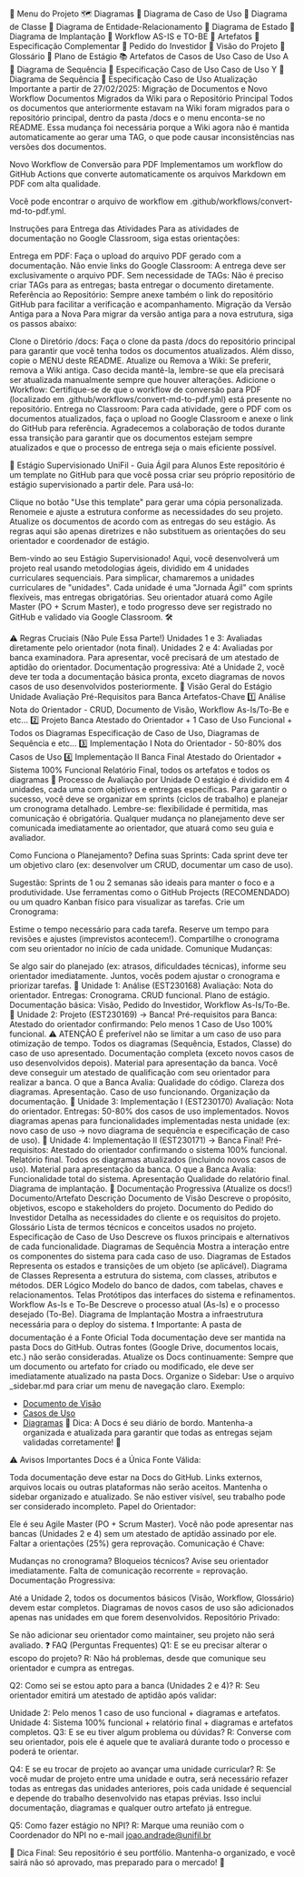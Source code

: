 📌 Menu do Projeto
🗺 Diagramas
🔹 Diagrama de Caso de Uso
🔹 Diagrama de Classe
🔹 Diagrama de Entidade-Relacionamento
🔹 Diagrama de Estado
🔹 Diagrama de Implantação
🔹 Workflow AS-IS e TO-BE
📄 Artefatos
📄 Especificação Complementar
📄 Pedido do Investidor
📄 Visão do Projeto
📄 Glossário
📄 Plano de Estágio
📚 Artefatos de Casos de Uso
Caso de Uso A
🔹 Diagrama de Sequência
📄 Especificação Caso de Uso
Caso de Uso Y
🔹 Diagrama de Sequência
📄 Especificação Caso de Uso
Atualização Importante a partir de 27/02/2025: Migração de Documentos e Novo Workflow
Documentos Migrados da Wiki para o Repositório Principal
Todos os documentos que anteriormente estavam na Wiki foram migrados para o repositório principal, dentro da pasta /docs e o menu enconta-se no README. Essa mudança foi necessária porque a Wiki agora não é mantida automaticamente ao gerar uma TAG, o que pode causar inconsistências nas versões dos documentos.

Novo Workflow de Conversão para PDF
Implementamos um workflow do GitHub Actions que converte automaticamente os arquivos Markdown em PDF com alta qualidade.

Você pode encontrar o arquivo de workflow em .github/workflows/convert-md-to-pdf.yml.

Instruções para Entrega das Atividades
Para as atividades de documentação no Google Classroom, siga estas orientações:

Entrega em PDF: Faça o upload do arquivo PDF gerado com a documentação.
Não envie links do Google Classroom: A entrega deve ser exclusivamente o arquivo PDF.
Sem necessidade de TAGs: Não é preciso criar TAGs para as entregas; basta entregar o documento diretamente.
Referência ao Repositório: Sempre anexe também o link do repositório GitHub para facilitar a verificação e acompanhamento.
Migração da Versão Antiga para a Nova
Para migrar da versão antiga para a nova estrutura, siga os passos abaixo:

Clone o Diretório /docs: Faça o clone da pasta /docs do repositório principal para garantir que você tenha todos os documentos atualizados. Além disso, copie o MENU deste README.
Atualize ou Remova a Wiki: Se preferir, remova a Wiki antiga. Caso decida mantê-la, lembre-se que ela precisará ser atualizada manualmente sempre que houver alterações.
Adicione o Workflow: Certifique-se de que o workflow de conversão para PDF (localizado em .github/workflows/convert-md-to-pdf.yml) está presente no repositório.
Entrega no Classroom: Para cada atividade, gere o PDF com os documentos atualizados, faça o upload no Google Classroom e anexe o link do GitHub para referência.
Agradecemos a colaboração de todos durante essa transição para garantir que os documentos estejam sempre atualizados e que o processo de entrega seja o mais eficiente possível.

🚀 Estágio Supervisionado UniFil - Guia Ágil para Alunos
Este repositório é um template no GitHub para que você possa criar seu próprio repositório de estágio supervisionado a partir dele. Para usá-lo:

Clique no botão "Use this template" para gerar uma cópia personalizada.
Renomeie e ajuste a estrutura conforme as necessidades do seu projeto.
Atualize os documentos de acordo com as entregas do seu estágio.
As regras aqui são apenas diretrizes e não substituem as orientações do seu orientador e coordenador de estágio.

Bem-vindo ao seu Estágio Supervisionado!
Aqui, você desenvolverá um projeto real usando metodologias ágeis, dividido em 4 unidades curriculares sequenciais. Para simplicar, chamaremos a unidades curriculares de "unidades". Cada unidade é uma "Jornada Ágil" com sprints flexíveis, mas entregas obrigatórias. Seu orientador atuará como Agile Master (PO + Scrum Master), e todo progresso deve ser registrado no GitHub e validado via Google Classroom. 🛠️

⚠️ Regras Cruciais (Não Pule Essa Parte!)
Unidades 1 e 3: Avaliadas diretamente pelo orientador (nota final).
Unidades 2 e 4: Avaliadas por banca examinadora. Para apresentar, você precisará de um atestado de aptidão do orientador.
Documentação progressiva: Até a Unidade 2, você deve ter toda a documentação básica pronta, exceto diagramas de novos casos de uso desenvolvidos posteriormente.
📌 Visão Geral do Estágio
Unidade	Avaliação	Pré-Requisitos para Banca	Artefatos-Chave
1️⃣ Análise	Nota do Orientador	-	CRUD, Documento de Visão, Workflow As-Is/To-Be e etc...
2️⃣ Projeto	Banca	Atestado do Orientador + 1 Caso de Uso Funcional + Todos os Diagramas	Especificação de Caso de Uso, Diagramas de Sequência e etc...
3️⃣ Implementação I	Nota do Orientador	-	50-80% dos Casos de Uso
4️⃣ Implementação II	Banca Final	Atestado do Orientador + Sistema 100% Funcional	Relatório Final, todos os artefatos e todos os diagramas
🧩 Processo de Avaliação por Unidade
O estágio é dividido em 4 unidades, cada uma com objetivos e entregas específicas. Para garantir o sucesso, você deve se organizar em sprints (ciclos de trabalho) e planejar um cronograma detalhado. Lembre-se: flexibilidade é permitida, mas comunicação é obrigatória. Qualquer mudança no planejamento deve ser comunicada imediatamente ao orientador, que atuará como seu guia e avaliador.

Como Funciona o Planejamento?
Defina suas Sprints:
Cada sprint deve ter um objetivo claro (ex: desenvolver um CRUD, documentar um caso de uso).

Sugestão: Sprints de 1 ou 2 semanas são ideais para manter o foco e a produtividade.
Use ferramentas como o GitHub Projects (RECOMENDADO) ou um quadro Kanban físico para visualizar as tarefas.
Crie um Cronograma:

Estime o tempo necessário para cada tarefa.
Reserve um tempo para revisões e ajustes (imprevistos acontecem!).
Compartilhe o cronograma com seu orientador no início de cada unidade.
Comunique Mudanças:

Se algo sair do planejado (ex: atrasos, dificuldades técnicas), informe seu orientador imediatamente.
Juntos, vocês podem ajustar o cronograma e priorizar tarefas.
🎯 Unidade 1: Análise (EST230168)
Avaliação: Nota do orientador.
Entregas:
Cronograma.
CRUD funcional.
Plano de estágio.
Documentação básica: Visão, Pedido do Investidor, Workflow As-Is/To-Be.
🎯 Unidade 2: Projeto (EST230169) → Banca!
Pré-requisitos para Banca:
Atestado do orientador confirmando:
Pelo menos 1 Caso de Uso 100% funcional. ⚠️ ATENÇÃO É preferível não se limitar a um caso de uso para otimização de tempo.
Todos os diagramas (Sequência, Estados, Classe) do caso de uso apresentado.
Documentação completa (exceto novos casos de uso desenvolvidos depois).
Material para apresentação da banca.
Você deve conseguir um atestado de qualificação com seu orientador para realizar a banca.
O que a Banca Avalia:
Qualidade do código.
Clareza dos diagramas.
Apresentação.
Caso de uso funcionando.
Organização da documentação.
🎯 Unidade 3: Implementação I (EST230170)
Avaliação: Nota do orientador.
Entregas:
50-80% dos casos de uso implementados.
Novos diagramas apenas para funcionalidades implementadas nesta unidade (ex: novo caso de uso → novo diagrama de sequência e especificação de caso de uso).
🎯 Unidade 4: Implementação II (EST230171) → Banca Final!
Pré-requisitos:
Atestado do orientador confirmando o sistema 100% funcional.
Relatório final.
Todos os diagramas atualizados (incluindo novos casos de uso).
Material para apresentação da banca.
O que a Banca Avalia:
Funcionalidade total do sistema.
Apresentação
Qualidade do relatório final.
Diagrama de implantação.
📄 Documentação Progressiva (Atualize os docs!)
Documento/Artefato	Descrição
Documento de Visão	Descreve o propósito, objetivos, escopo e stakeholders do projeto.
Documento do Pedido do Investidor	Detalha as necessidades do cliente e os requisitos do projeto.
Glossário	Lista de termos técnicos e conceitos usados no projeto.
Especificação de Caso de Uso	Descreve os fluxos principais e alternativos de cada funcionalidade.
Diagramas de Sequência	Mostra a interação entre os componentes do sistema para cada caso de uso.
Diagramas de Estados	Representa os estados e transições de um objeto (se aplicável).
Diagrama de Classes	Representa a estrutura do sistema, com classes, atributos e métodos.
DER Lógico	Modelo do banco de dados, com tabelas, chaves e relacionamentos.
Telas	Protótipos das interfaces do sistema e refinamentos.
Workflow As-Is e To-Be	Descreve o processo atual (As-Is) e o processo desejado (To-Be).
Diagrama de Implantação	Mostra a infraestrutura necessária para o deploy do sistema.
❗ Importante: A pasta de documentação é a Fonte Oficial
Toda documentação deve ser mantida na pasta Docs do GitHub. Outras fontes (Google Drive, documentos locais, etc.) não serão consideradas.
Atualize os Docs continuamente: Sempre que um documento ou artefato for criado ou modificado, ele deve ser imediatamente atualizado na pasta Docs.
Organize o Sidebar: Use o arquivo _sidebar.md para criar um menu de navegação claro. Exemplo:
- [Documento de Visão](/Visao)
- [Casos de Uso](/CasosDeUso)
- [Diagramas](/Diagramas)
🌟 Dica: A Docs é seu diário de bordo. Mantenha-a organizada e atualizada para garantir que todas as entregas sejam validadas corretamente! 🚀

⚠️ Avisos Importantes
Docs é a Única Fonte Válida:

Toda documentação deve estar na Docs do GitHub. Links externos, arquivos locais ou outras plataformas não serão aceitos.
Mantenha o sidebar organizado e atualizado. Se não estiver visível, seu trabalho pode ser considerado incompleto.
Papel do Orientador:

Ele é seu Agile Master (PO + Scrum Master).
Você não pode apresentar nas bancas (Unidades 2 e 4) sem um atestado de aptidão assinado por ele.
Faltar a orientações (25%) gera reprovação.
Comunicação é Chave:

Mudanças no cronograma? Bloqueios técnicos? Avise seu orientador imediatamente.
Falta de comunicação recorrente = reprovação.
Documentação Progressiva:

Até a Unidade 2, todos os documentos básicos (Visão, Workflow, Glossário) devem estar completos.
Diagramas de novos casos de uso são adicionados apenas nas unidades em que forem desenvolvidos.
Repositório Privado:

Se não adicionar seu orientador como maintainer, seu projeto não será avaliado.
❓ FAQ (Perguntas Frequentes)
Q1: E se eu precisar alterar o escopo do projeto?
R: Não há problemas, desde que comunique seu orientador e cumpra as entregas.

Q2: Como sei se estou apto para a banca (Unidades 2 e 4)?
R: Seu orientador emitirá um atestado de aptidão após validar:

Unidade 2: Pelo menos 1 caso de uso funcional + diagramas e artefatos.
Unidade 4: Sistema 100% funcional + relatório final + diagramas e artefatos completos.
Q3: E se eu tiver algum problema ou dúvidas?
R: Converse com seu orientador, pois ele é aquele que te avaliará durante todo o processo e poderá te orientar.

Q4: E se eu trocar de projeto ao avançar uma unidade curricular?
R: Se você mudar de projeto entre uma unidade e outra, será necessário refazer todas as entregas das unidades anteriores, pois cada unidade é sequencial e depende do trabalho desenvolvido nas etapas prévias. Isso inclui documentação, diagramas e qualquer outro artefato já entregue.

Q5: Como fazer estágio no NPI?
R: Marque uma reunião com o Coordenador do NPI no e-mail joao.andrade@unifil.br

🌟 Dica Final:
Seu repositório é seu portfólio. Mantenha-o organizado, e você sairá não só aprovado, mas preparado para o mercado! 🚀


